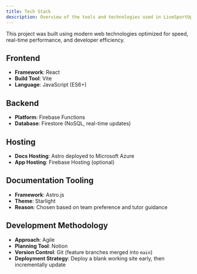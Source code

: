 ```yaml
---
title: Tech Stack
description: Overview of the tools and technologies used in LiveSportUpdates.
---
```


This project was built using modern web technologies optimized for speed, real-time performance, and developer efficiency.

## Frontend

- **Framework**: React
- **Build Tool**: Vite
- **Language**: JavaScript (ES6+)

## Backend

- **Platform**: Firebase Functions
- **Database**: Firestore (NoSQL, real-time updates)

## Hosting

- **Docs Hosting**: Astro deployed to Microsoft Azure
- **App Hosting**: Firebase Hosting (optional)

## Documentation Tooling

- **Framework**: Astro.js
- **Theme**: Starlight
- **Reason**: Chosen based on team preference and tutor guidance

## Development Methodology

- **Approach**: Agile
- **Planning Tool**: Notion
- **Version Control**: Git (feature branches merged into `main`)
- **Deployment Strategy**: Deploy a blank working site early, then incrementally update
